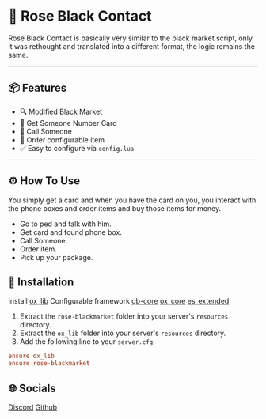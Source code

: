 # 🌹 Rose Black Contact

Rose Black Contact is basically very similar to the black market script, only it was rethought and translated into a different format, the logic remains the same.

---

## 📦 Features

- 🔍 Modified Black Market
- 🤝 Get Someone Number Card
- 🧠 Call Someone
- 💾 Order configurable item
- ✅ Easy to configure via `config.lua`

---

## ⚙️ How To Use

You simply get a card and when you have the card on you, you interact with the phone boxes and order items and buy those items for money.

- Go to ped and talk with him.
- Get card and found phone box.
- Call Someone.
- Order item.
- Pick up your package.

## 🚀 Installation

Install [ox_lib](https://github.com/overextended/ox_lib)
Configurable framework [qb-core](https://docs.qbcore.org/qbcore-documentation/qb-core/core-object) [ox_core](https://github.com/overextended/ox_core) [es_extended](https://docs.esx-framework.org/en/esx_core)

1. Extract the `rose-blackmarket` folder into your server's `resources` directory.
2. Extract the `ox_lib` folder into your server's `resources` directory.
3. Add the following line to your `server.cfg`:

```cfg
ensure ox_lib
ensure rose-blackmarket
```

## 🌐 Socials

[Discord](https://discord.gg/UY8Z3fRFZ5)
[Github](https://github.com/Loreose)
